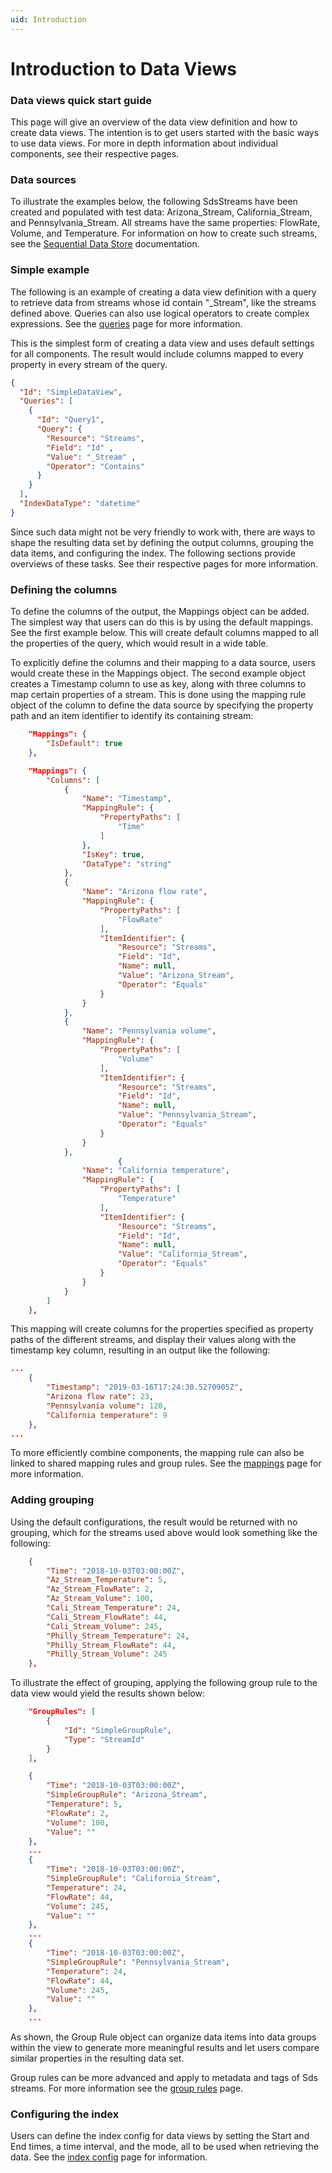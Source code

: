 ```yaml
---
uid: Introduction
---
```


# Introduction to Data Views

### Data views quick start guide

This page will give an overview of the data view definition and how to create data views. The intention is to get users started with the basic ways to use data views. For more in depth information about individual components, see their respective pages.

### Data sources

To illustrate the examples below, the following SdsStreams have been created and populated with test data: Arizona_Stream, California_Stream, and Pennsylvania_Stream. All streams have the same properties: FlowRate, Volume, and Temperature. For information on how to create such streams, see the [Sequential Data Store](xref:sds) documentation. 

### Simple example

The following is an example of creating a data view definition with a query to retrieve data from streams whose id contain "_Stream", like the streams defined above. Queries can also use logical operators to create complex expressions. See the [queries](xref:Queries) page for more information. 

This is the simplest form of creating a data view and uses default settings for all components. The result would include columns mapped to every property in every stream of the query.

```json
{
  "Id": "SimpleDataView",
  "Queries": [
    {
      "Id": "Query1",
      "Query": {
        "Resource": "Streams",
        "Field": "Id" ,
        "Value": "_Stream" ,
        "Operator": "Contains"
      }
    }
  ],
  "IndexDataType": "datetime"
}
```

Since such data might not be very friendly to work with, there are ways to shape the resulting data set by defining the output columns, grouping the data items, and configuring the index. The following sections provide overviews of these tasks. See their respective pages for more information.

### Defining the columns

To define the columns of the output, the Mappings object can be added. The simplest way that users can do this is by using the default mappings. See the first example below. This will create default columns mapped to all the properties of the query, which would result in a wide table. 

To explicitly define the columns and their mapping to a data source, users would create these in the Mappings object. The second example  object creates a Timestamp column to use as key, along with three columns to map certain properties of a stream. This is done using the mapping rule object of the column to define the data source by specifying the property path and an item identifier to identify its containing stream:
```json
    "Mappings": {
        "IsDefault": true
    },
```
```json
    "Mappings": {
        "Columns": [
            {
                "Name": "Timestamp",
                "MappingRule": {
                    "PropertyPaths": [
                        "Time"
                    ]
                },
                "IsKey": true,
                "DataType": "string"
            },
            {
                "Name": "Arizona flow rate",
                "MappingRule": {
                    "PropertyPaths": [
                        "FlowRate"
                    ],
                    "ItemIdentifier": {
                        "Resource": "Streams",
                        "Field": "Id",
                        "Name": null,
                        "Value": "Arizona_Stream",
                        "Operator": "Equals"
                    }
                }
            },
            {
                "Name": "Pennsylvania volume",
                "MappingRule": {
                    "PropertyPaths": [
                        "Volume"
                    ],
                    "ItemIdentifier": {
                        "Resource": "Streams",
                        "Field": "Id",
                        "Name": null,
                        "Value": "Pennsylvania_Stream",
                        "Operator": "Equals"
                    }
                }
            },
                        {
                "Name": "California temperature",
                "MappingRule": {
                    "PropertyPaths": [
                        "Temperature"
                    ],
                    "ItemIdentifier": {
                        "Resource": "Streams",
                        "Field": "Id",
                        "Name": null,
                        "Value": "California_Stream",
                        "Operator": "Equals"
                    }
                }
            }
        ]
    },
```
This mapping will create columns for the properties specified as property paths of the different streams, and display their values along with the timestamp key column, resulting in an output like the following:

```json
...
    {
        "Timestamp": "2019-03-16T17:24:30.5270905Z",
        "Arizona flow rate": 23,
        "Pennsylvania volume": 120,
        "California temperature": 9
    },
...
```

To more efficiently combine components, the mapping rule can also be linked to shared mapping rules and group rules. See the [mappings](xref:Mappings) page for more information.


### Adding grouping

Using the default configurations, the result would be returned with no grouping, which for the streams used above would look something like the following:

```json
    {
        "Time": "2018-10-03T03:00:00Z",
        "Az_Stream_Temperature": 5,
        "Az_Stream_FlowRate": 2,
        "Az_Stream_Volume": 100,
        "Cali_Stream_Temperature": 24,
        "Cali_Stream_FlowRate": 44,
        "Cali_Stream_Volume": 245,
        "Philly_Stream_Temperature": 24,
        "Philly_Stream_FlowRate": 44,
        "Philly_Stream_Volume": 245
    },
```

To illustrate the effect of grouping, applying the following group rule to the data view would yield the results shown below:
```json
    "GroupRules": [
        {
            "Id": "SimpleGroupRule",
            "Type": "StreamId"
        }
    ],
```
```json
    {
        "Time": "2018-10-03T03:00:00Z",
        "SimpleGroupRule": "Arizona_Stream",
        "Temperature": 5,
        "FlowRate": 2,
        "Volume": 100,
        "Value": ""
    },
    ...
    {
        "Time": "2018-10-03T03:00:00Z",
        "SimpleGroupRule": "California_Stream",
        "Temperature": 24,
        "FlowRate": 44,
        "Volume": 245,
        "Value": ""
    },
    ...
    {
        "Time": "2018-10-03T03:00:00Z",
        "SimpleGroupRule": "Pennsylvania_Stream",
        "Temperature": 24,
        "FlowRate": 44,
        "Volume": 245,
        "Value": ""
    },
    ...
```

As shown, the Group Rule object can organize data items into data groups within the view to generate more meaningful results and let users compare similar properties in the resulting data set. 

Group rules can be more advanced and apply to metadata and tags of Sds streams. For more information see the [group rules](xref:GroupRules) page.

### Configuring the index

Users can define the index config for data views by setting the Start and End times, a time interval, and the mode, all to be used when retrieving the data. See the [index config](xref:IndexConfig) page for information.

